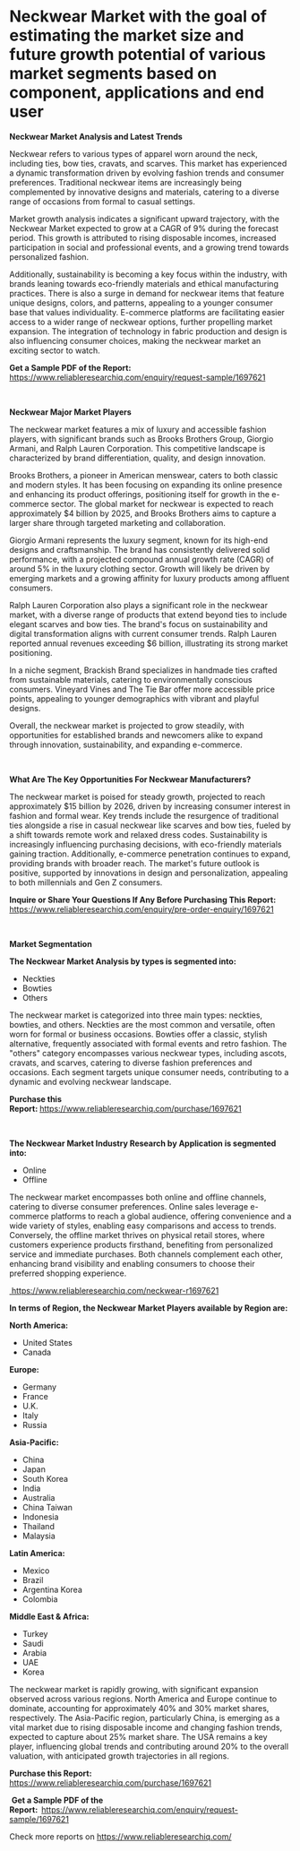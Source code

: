 <p><h1>Neckwear Market with the goal of estimating the market size and future growth potential of various market segments based on component, applications and end user</h1></p><p><strong>Neckwear Market Analysis and Latest Trends</strong></p>
<p><p>Neckwear refers to various types of apparel worn around the neck, including ties, bow ties, cravats, and scarves. This market has experienced a dynamic transformation driven by evolving fashion trends and consumer preferences. Traditional neckwear items are increasingly being complemented by innovative designs and materials, catering to a diverse range of occasions from formal to casual settings.</p><p>Market growth analysis indicates a significant upward trajectory, with the Neckwear Market expected to grow at a CAGR of 9% during the forecast period. This growth is attributed to rising disposable incomes, increased participation in social and professional events, and a growing trend towards personalized fashion. </p><p>Additionally, sustainability is becoming a key focus within the industry, with brands leaning towards eco-friendly materials and ethical manufacturing practices. There is also a surge in demand for neckwear items that feature unique designs, colors, and patterns, appealing to a younger consumer base that values individuality. E-commerce platforms are facilitating easier access to a wider range of neckwear options, further propelling market expansion. The integration of technology in fabric production and design is also influencing consumer choices, making the neckwear market an exciting sector to watch.</p></p>
<p><strong>Get a Sample PDF of the Report:&nbsp;</strong> <a href="https://www.reliableresearchiq.com/enquiry/request-sample/1697621?utm_campaign=2207&utm_medium=2&utm_source=Github&utm_content=ia&utm_term=08022025&utm_id=neckwear">https://www.reliableresearchiq.com/enquiry/request-sample/1697621</a></p>
<p>&nbsp;</p>
<p><strong>Neckwear Major Market Players</strong></p>
<p><p>The neckwear market features a mix of luxury and accessible fashion players, with significant brands such as Brooks Brothers Group, Giorgio Armani, and Ralph Lauren Corporation. This competitive landscape is characterized by brand differentiation, quality, and design innovation.</p><p>Brooks Brothers, a pioneer in American menswear, caters to both classic and modern styles. It has been focusing on expanding its online presence and enhancing its product offerings, positioning itself for growth in the e-commerce sector. The global market for neckwear is expected to reach approximately $4 billion by 2025, and Brooks Brothers aims to capture a larger share through targeted marketing and collaboration.</p><p>Giorgio Armani represents the luxury segment, known for its high-end designs and craftsmanship. The brand has consistently delivered solid performance, with a projected compound annual growth rate (CAGR) of around 5% in the luxury clothing sector. Growth will likely be driven by emerging markets and a growing affinity for luxury products among affluent consumers.</p><p>Ralph Lauren Corporation also plays a significant role in the neckwear market, with a diverse range of products that extend beyond ties to include elegant scarves and bow ties. The brand's focus on sustainability and digital transformation aligns with current consumer trends. Ralph Lauren reported annual revenues exceeding $6 billion, illustrating its strong market positioning.</p><p>In a niche segment, Brackish Brand specializes in handmade ties crafted from sustainable materials, catering to environmentally conscious consumers. Vineyard Vines and The Tie Bar offer more accessible price points, appealing to younger demographics with vibrant and playful designs.</p><p>Overall, the neckwear market is projected to grow steadily, with opportunities for established brands and newcomers alike to expand through innovation, sustainability, and expanding e-commerce.</p></p>
<p>&nbsp;</p>
<p><strong>What Are The Key Opportunities For Neckwear Manufacturers?</strong></p>
<p><p>The neckwear market is poised for steady growth, projected to reach approximately $15 billion by 2026, driven by increasing consumer interest in fashion and formal wear. Key trends include the resurgence of traditional ties alongside a rise in casual neckwear like scarves and bow ties, fueled by a shift towards remote work and relaxed dress codes. Sustainability is increasingly influencing purchasing decisions, with eco-friendly materials gaining traction. Additionally, e-commerce penetration continues to expand, providing brands with broader reach. The market's future outlook is positive, supported by innovations in design and personalization, appealing to both millennials and Gen Z consumers.</p></p>
<p><strong>Inquire or Share Your Questions If Any Before Purchasing This Report:</strong> <a href="https://www.reliableresearchiq.com/enquiry/pre-order-enquiry/1697621?utm_campaign=2207&utm_medium=2&utm_source=Github&utm_content=ia&utm_term=08022025&utm_id=neckwear">https://www.reliableresearchiq.com/enquiry/pre-order-enquiry/1697621</a></p>
<p>&nbsp;</p>
<p><strong>Market Segmentation</strong></p>
<p><strong>The Neckwear Market Analysis by types is segmented into:</strong></p>
<p><ul><li>Neckties</li><li>Bowties</li><li>Others</li></ul></p>
<p><p>The neckwear market is categorized into three main types: neckties, bowties, and others. Neckties are the most common and versatile, often worn for formal or business occasions. Bowties offer a classic, stylish alternative, frequently associated with formal events and retro fashion. The "others" category encompasses various neckwear types, including ascots, cravats, and scarves, catering to diverse fashion preferences and occasions. Each segment targets unique consumer needs, contributing to a dynamic and evolving neckwear landscape.</p></p>
<p><strong>Purchase this Report:&nbsp;</strong><a href="https://www.reliableresearchiq.com/purchase/1697621?utm_campaign=2207&utm_medium=2&utm_source=Github&utm_content=ia&utm_term=08022025&utm_id=neckwear">https://www.reliableresearchiq.com/purchase/1697621</a></p>
<p>&nbsp;</p>
<p><strong>The Neckwear Market Industry Research by Application is segmented into:</strong></p>
<p><ul><li>Online</li><li>Offline</li></ul></p>
<p><p>The neckwear market encompasses both online and offline channels, catering to diverse consumer preferences. Online sales leverage e-commerce platforms to reach a global audience, offering convenience and a wide variety of styles, enabling easy comparisons and access to trends. Conversely, the offline market thrives on physical retail stores, where customers experience products firsthand, benefiting from personalized service and immediate purchases. Both channels complement each other, enhancing brand visibility and enabling consumers to choose their preferred shopping experience.</p></p>
<p><a href="https://www.reliableresearchiq.com/neckwear-r1697621?utm_campaign=2207&utm_medium=2&utm_source=Github&utm_content=ia&utm_term=08022025&utm_id=neckwear">&nbsp;https://www.reliableresearchiq.com/neckwear-r1697621</a></p>
<p><strong>In terms of Region, the Neckwear Market Players available by Region are:</strong></p>
<p>
    <p> <strong> North America: </strong>
        <ul>
            <li>United States</li>
            <li>Canada</li>
        </ul>
        </p> 
    <p> <strong> Europe: </strong>
        <ul>
            <li>Germany</li>
            <li>France</li>
            <li>U.K.</li>
            <li>Italy</li>
            <li>Russia</li>
        </ul>
        </p> 
    <p> <strong> Asia-Pacific: </strong>
        <ul>
            <li>China</li>
            <li>Japan</li>
            <li>South Korea</li>
            <li>India</li>
            <li>Australia</li>
            <li>China Taiwan</li>
            <li>Indonesia</li>
            <li>Thailand</li>
            <li>Malaysia</li>
        </ul>
        </p> 
    <p> <strong> Latin America: </strong>
        <ul>
            <li>Mexico</li>
            <li>Brazil</li>
            <li>Argentina Korea</li>
            <li>Colombia</li>
        </ul>
        </p> 
    <p> <strong> Middle East & Africa: </strong>
        <ul>
            <li>Turkey</li>
            <li>Saudi</li>
            <li>Arabia</li>
            <li>UAE</li>
            <li>Korea</li>
        </ul>
    </p>
    </p>
<p><p>The neckwear market is rapidly growing, with significant expansion observed across various regions. North America and Europe continue to dominate, accounting for approximately 40% and 30% market shares, respectively. The Asia-Pacific region, particularly China, is emerging as a vital market due to rising disposable income and changing fashion trends, expected to capture about 25% market share. The USA remains a key player, influencing global trends and contributing around 20% to the overall valuation, with anticipated growth trajectories in all regions.</p></p>
<p><strong>Purchase this Report: </strong><a href="https://www.reliableresearchiq.com/purchase/1697621?utm_campaign=2207&utm_medium=2&utm_source=Github&utm_content=ia&utm_term=08022025&utm_id=neckwear">https://www.reliableresearchiq.com/purchase/1697621</a></p>
<p>&nbsp;<strong>Get a Sample PDF of the Report:&nbsp;&nbsp;</strong><a href="https://www.reliableresearchiq.com/enquiry/request-sample/1697621?utm_campaign=2207&utm_medium=2&utm_source=Github&utm_content=ia&utm_term=08022025&utm_id=neckwear">https://www.reliableresearchiq.com/enquiry/request-sample/1697621</a></p>
<p><strong></strong></p>
<p>Check more reports on <a href="https://www.reliableresearchiq.com/?utm_campaign=2207&utm_medium=2&utm_source=Github&utm_content=ia&utm_term=08022025&utm_id=neckwear">https://www.reliableresearchiq.com/</a></p>